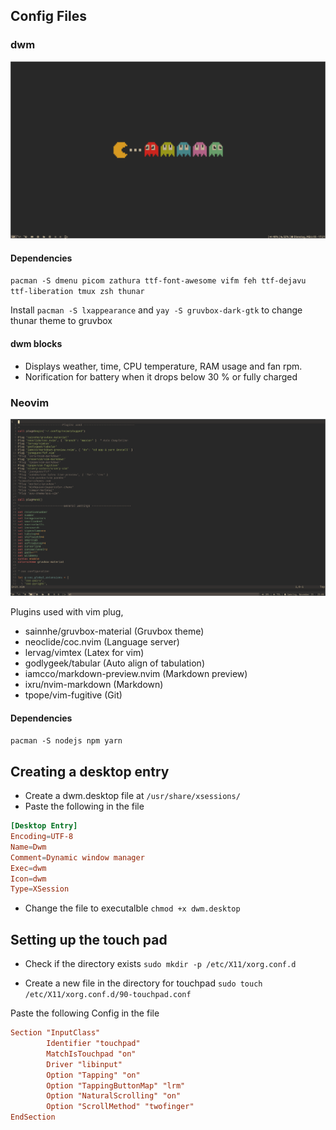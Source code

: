 ## Config Files

### dwm

![](desktop.png)

#### Dependencies

`pacman -S dmenu picom zathura ttf-font-awesome vifm feh ttf-dejavu ttf-liberation tmux zsh thunar`

Install `pacman -S lxappearance` and `yay -S gruvbox-dark-gtk` to change thunar theme to gruvbox

#### dwm blocks

- Displays weather, time, CPU temperature, RAM usage and fan rpm.
- Norification for battery when it drops below 30 % or fully charged

### Neovim

![](nvim.png)

Plugins used with vim plug,

- sainnhe/gruvbox-material (Gruvbox theme)
- neoclide/coc.nvim (Language server)
- lervag/vimtex (Latex for vim)
- godlygeek/tabular (Auto align of tabulation)
- iamcco/markdown-preview.nvim (Markdown preview)
- ixru/nvim-markdown (Markdown)
- tpope/vim-fugitive (Git)

#### Dependencies

`pacman -S nodejs npm yarn`

## Creating a desktop entry

- Create a dwm.desktop file at `/usr/share/xsessions/`
- Paste the following in the file
```conf
[Desktop Entry]
Encoding=UTF-8
Name=Dwm
Comment=Dynamic window manager
Exec=dwm
Icon=dwm
Type=XSession
```

- Change the file to executalble `chmod +x dwm.desktop`


## Setting up the touch pad

- Check if the directory exists `sudo mkdir -p /etc/X11/xorg.conf.d`

- Create a new file in the directory for touchpad  `sudo touch /etc/X11/xorg.conf.d/90-touchpad.conf`

Paste the following Config in the file

```conf
Section "InputClass"
        Identifier "touchpad"
        MatchIsTouchpad "on"
        Driver "libinput"
        Option "Tapping" "on"
        Option "TappingButtonMap" "lrm"
        Option "NaturalScrolling" "on"
        Option "ScrollMethod" "twofinger"
EndSection
```

